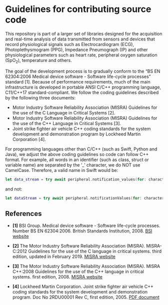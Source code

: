 # Guidelines for contributing source code

This repository is part of a larger set of libraries designed for the
acquisition and real-time analysis of data transmitted from sensors and devices
that record physiological signals such as Electrocardiogram (ECG), 
Photoplethysmogram (PPG), Impedance Pneumograph (IP) and other physiological
parameters such as heart rate, peripheral oxygen saturation (SpO<sub>2</sub>), 
temperature and others. 

The goal of the development process is to gradually conform to the 
“BS EN 62304:2006 Medical device software - Software life-cycle processes” 
standard [1]. Because of performance requirements, much of the main 
infrastructure is developed in portable ANSI C/C++ programming language, 
C11/C++17 standard-compliant. We follow the coding guidelines described by the
following three documents:

- Motor Industry Software Reliability Association (MISRA) Guidelines for
the use of the C Language in Critical Systems [2].
- Motor Industry Software Reliability Association (MISRA) Guidelines for
the use of the C++ Language in Critical Systems [3].
- Joint strike fighter air vehicle C++ coding standards for the system 
development and demonstration program by Lockheed Martin Corporation [4].

For programming languages other than C/C++ (such as Swift, Python and Java),
we adjust the above coding guidelines so code can follow C++ format. For 
example, all words in an identifier (such as class, struct or variable name)
are separated by the ‘_’ character, we do NOT use CamelCase. Therefore, 
a valid name in Swift would be:

```swift
let data_stream = try await peripheral.notification_values(for: characteristic)
```

and not:

```swift
let dataStream = try await peripheral.notificationValues(for: characteristic)
```


## References

- **[1]** BSI Group. Medical device software - Software life-cycle processes. 
Number BS EN 62304:2006. British Standards Institution, 2008.
[BSI website](https://shop.bsigroup.com/products/bs-en-62304-health-software-software-life-cycle-processes-1/standard)

- **[2]** The Motor Industry Software Reliability Association (MISRA). 
MISRA-C:2012 Guidelines for the use of the C language in critical systems.
third edition, updated in February 2019.
[MISRA website](https://www.misra.org.uk/product/misra-c2012-third-edition-first-revision)

- **[3]** The Motor Industry Software Reliability Association (MISRA). 
MISRA C++:2008 Guidelines for the use of the C++ language in critical systems. 
first edition, 2008.
[MISRA website](https://www.misra.org.uk/product/misra-c2008)

- **[4]** Lockheed Martin Corporation. Joint strike fighter air vehicle
C++ coding standards for the system development and demonstration program. 
Doc No 2RDU00001 Rev C, first edition, 2005.
[PDF document](https://www.stroustrup.com/JSF-AV-rules.pdf)


